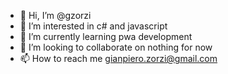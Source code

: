 - 👋 Hi, I’m @gzorzi
- 👀 I’m interested in c# and javascript
- 🌱 I’m currently learning pwa development
- 💞️ I’m looking to collaborate on nothing for now
- 📫 How to reach me gianpiero.zorzi@gmail.com

<!---
gzorzi/gzorzi is a ✨ special ✨ repository because its `README.md` (this file) appears on your GitHub profile.
You can click the Preview link to take a look at your changes.
--->
